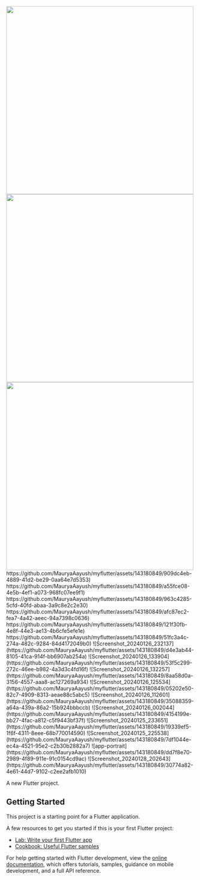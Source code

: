 
<img src = "https://github.com/MauryaAayush/myflutter/assets/143180849/bba0eb76-a115-4b5b-ac9d-136d23afdf0f" height = 500px>

<img src = "https://github.com/MauryaAayush/myflutter/assets/143180849/526896e6-29b0-48d2-ab49-ae8c12f224f7" height = 500px>

<img src = "https://github.com/MauryaAayush/myflutter/assets/143180849/6cd3e856-4595-443f-b18c-61a82bac16dd" height = 500px>
<br>
https://github.com/MauryaAayush/myflutter/assets/143180849/909dc4eb-4889-41d2-be29-0aa64e7d5353)
https://github.com/MauryaAayush/myflutter/assets/143180849/a55fce08-4e5b-4ef1-a073-968fc07ee9f1)
https://github.com/MauryaAayush/myflutter/assets/143180849/963c4285-5cfd-40fd-abaa-3a9c8e2c2e30)
https://github.com/MauryaAayush/myflutter/assets/143180849/afc87ec2-fea7-4a42-aeec-94a7398c0636)
https://github.com/MauryaAayush/myflutter/assets/143180849/121f30fb-4e8f-44e3-ae13-4b6cfe5efe1e)
https://github.com/MauryaAayush/myflutter/assets/143180849/51fc3a4c-274a-482c-9284-84d4172049b0)
![Screenshot_20240126_232137](https://github.com/MauryaAayush/myflutter/assets/143180849/d4e3ab44-8105-41ca-914f-bb6907ab254a)
![Screenshot_20240126_133904](https://github.com/MauryaAayush/myflutter/assets/143180849/53f5c299-272c-46ee-b982-4a3d3c4fd16f)
![Screenshot_20240126_132257](https://github.com/MauryaAayush/myflutter/assets/143180849/8aa58d0a-3156-4557-aaa8-ac127269a934)
![Screenshot_20240126_125534](https://github.com/MauryaAayush/myflutter/assets/143180849/05202e50-82c7-4909-8313-aeae88c5abc5)
![Screenshot_20240126_112601](https://github.com/MauryaAayush/myflutter/assets/143180849/35088359-a64a-439a-86a2-15b924bbbccb)
![Screenshot_20240126_002044](https://github.com/MauryaAayush/myflutter/assets/143180849/4154199e-bb27-4fac-a812-c5f9443bf37f)
![Screenshot_20240125_233651](https://github.com/MauryaAayush/myflutter/assets/143180849/19339ef5-1f6f-4311-8eee-68b770014590)
![Screenshot_20240125_225538](https://github.com/MauryaAayush/myflutter/assets/143180849/7df1044e-ec4a-4521-95e2-c2b30b2882a7)
![app-portrait](https://github.com/MauryaAayush/myflutter/assets/143180849/dd7f8e70-2989-4f89-911e-91c0154cd9ac)
![Screenshot_20240128_202643](https://github.com/MauryaAayush/myflutter/assets/143180849/30774a82-4e61-44d7-9102-c2ee2afb1010)



A new Flutter project.

## Getting Started

This project is a starting point for a Flutter application.

A few resources to get you started if this is your first Flutter project:

- [Lab: Write your first Flutter app](https://docs.flutter.dev/get-started/codelab)
- [Cookbook: Useful Flutter samples](https://docs.flutter.dev/cookbook)

For help getting started with Flutter development, view the
[online documentation](https://docs.flutter.dev/), which offers tutorials,
samples, guidance on mobile development, and a full API reference.
